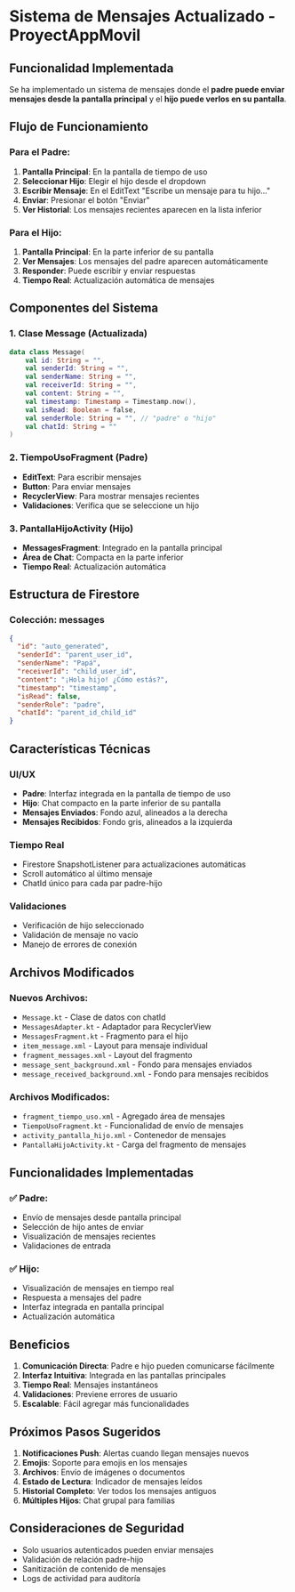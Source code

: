 # Sistema de Mensajes Actualizado - ProyectAppMovil

## Funcionalidad Implementada

Se ha implementado un sistema de mensajes donde el **padre puede enviar mensajes desde la pantalla principal** y el **hijo puede verlos en su pantalla**.

## Flujo de Funcionamiento

### Para el Padre:
1. **Pantalla Principal**: En la pantalla de tiempo de uso
2. **Seleccionar Hijo**: Elegir el hijo desde el dropdown
3. **Escribir Mensaje**: En el EditText "Escribe un mensaje para tu hijo..."
4. **Enviar**: Presionar el botón "Enviar"
5. **Ver Historial**: Los mensajes recientes aparecen en la lista inferior

### Para el Hijo:
1. **Pantalla Principal**: En la parte inferior de su pantalla
2. **Ver Mensajes**: Los mensajes del padre aparecen automáticamente
3. **Responder**: Puede escribir y enviar respuestas
4. **Tiempo Real**: Actualización automática de mensajes

## Componentes del Sistema

### 1. Clase Message (Actualizada)
```kotlin
data class Message(
    val id: String = "",
    val senderId: String = "",
    val senderName: String = "",
    val receiverId: String = "",
    val content: String = "",
    val timestamp: Timestamp = Timestamp.now(),
    val isRead: Boolean = false,
    val senderRole: String = "", // "padre" o "hijo"
    val chatId: String = ""
)
```

### 2. TiempoUsoFragment (Padre)
- **EditText**: Para escribir mensajes
- **Button**: Para enviar mensajes
- **RecyclerView**: Para mostrar mensajes recientes
- **Validaciones**: Verifica que se seleccione un hijo

### 3. PantallaHijoActivity (Hijo)
- **MessagesFragment**: Integrado en la pantalla principal
- **Área de Chat**: Compacta en la parte inferior
- **Tiempo Real**: Actualización automática

## Estructura de Firestore

### Colección: messages
```json
{
  "id": "auto_generated",
  "senderId": "parent_user_id",
  "senderName": "Papá",
  "receiverId": "child_user_id",
  "content": "¡Hola hijo! ¿Cómo estás?",
  "timestamp": "timestamp",
  "isRead": false,
  "senderRole": "padre",
  "chatId": "parent_id_child_id"
}
```

## Características Técnicas

### UI/UX
- **Padre**: Interfaz integrada en la pantalla de tiempo de uso
- **Hijo**: Chat compacto en la parte inferior de su pantalla
- **Mensajes Enviados**: Fondo azul, alineados a la derecha
- **Mensajes Recibidos**: Fondo gris, alineados a la izquierda

### Tiempo Real
- Firestore SnapshotListener para actualizaciones automáticas
- Scroll automático al último mensaje
- ChatId único para cada par padre-hijo

### Validaciones
- Verificación de hijo seleccionado
- Validación de mensaje no vacío
- Manejo de errores de conexión

## Archivos Modificados

### Nuevos Archivos:
- `Message.kt` - Clase de datos con chatId
- `MessagesAdapter.kt` - Adaptador para RecyclerView
- `MessagesFragment.kt` - Fragmento para el hijo
- `item_message.xml` - Layout para mensaje individual
- `fragment_messages.xml` - Layout del fragmento
- `message_sent_background.xml` - Fondo para mensajes enviados
- `message_received_background.xml` - Fondo para mensajes recibidos

### Archivos Modificados:
- `fragment_tiempo_uso.xml` - Agregado área de mensajes
- `TiempoUsoFragment.kt` - Funcionalidad de envío de mensajes
- `activity_pantalla_hijo.xml` - Contenedor de mensajes
- `PantallaHijoActivity.kt` - Carga del fragmento de mensajes

## Funcionalidades Implementadas

### ✅ Padre:
- Envío de mensajes desde pantalla principal
- Selección de hijo antes de enviar
- Visualización de mensajes recientes
- Validaciones de entrada

### ✅ Hijo:
- Visualización de mensajes en tiempo real
- Respuesta a mensajes del padre
- Interfaz integrada en pantalla principal
- Actualización automática

## Beneficios

1. **Comunicación Directa**: Padre e hijo pueden comunicarse fácilmente
2. **Interfaz Intuitiva**: Integrada en las pantallas principales
3. **Tiempo Real**: Mensajes instantáneos
4. **Validaciones**: Previene errores de usuario
5. **Escalable**: Fácil agregar más funcionalidades

## Próximos Pasos Sugeridos

1. **Notificaciones Push**: Alertas cuando llegan mensajes nuevos
2. **Emojis**: Soporte para emojis en los mensajes
3. **Archivos**: Envío de imágenes o documentos
4. **Estado de Lectura**: Indicador de mensajes leídos
5. **Historial Completo**: Ver todos los mensajes antiguos
6. **Múltiples Hijos**: Chat grupal para familias

## Consideraciones de Seguridad

- Solo usuarios autenticados pueden enviar mensajes
- Validación de relación padre-hijo
- Sanitización de contenido de mensajes
- Logs de actividad para auditoría 